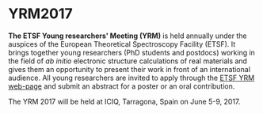 YRM2017
========

**The ETSF Young researchers' Meeting (YRM)** is held annually under the
auspices of the European Theoretical Spectroscopy Facility (ETSF). It brings
together young researchers (PhD students and postdocs) working in the field of
*ab initio* electronic structure calculations of real materials and gives them
an opportunity to present their work in front of an international audience.
All young researchers are invited to apply through the 
[ETSF YRM web-page](https://yrm2017.github.io/) and submit an abstract for a
poster or an oral contribution.

The YRM 2017 will be held at ICIQ, Tarragona, Spain on June 5-9, 2017.
